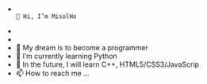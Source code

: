 -                                                                                                           👋 Hi, I’m MisolHo
-
-
- 👀 My dream is to become a programmer
- 🌱 I’m currently learning Python
- 💞️ In the future, I will learn C++, HTML5/CSS3/JavaScrip
- 📫 How to reach me ...

<!---
MisolHoDEV/MisolHoDEV is a ✨ special ✨ repository because its `README.md` (this file) appears on your GitHub profile.
You can click the Preview link to take a look at your changes.
--->
